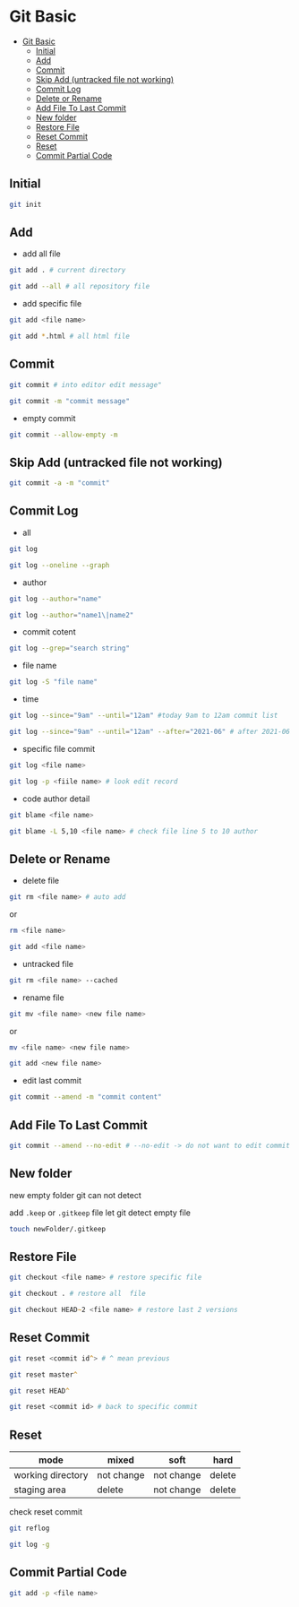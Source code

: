 # Git Basic

- [Git Basic](#git-basic)
  - [Initial](#initial)
  - [Add](#add)
  - [Commit](#commit)
  - [Skip Add (untracked file not working)](#skip-add-untracked-file-not-working)
  - [Commit Log](#commit-log)
  - [Delete or Rename](#delete-or-rename)
  - [Add File To Last Commit](#add-file-to-last-commit)
  - [New folder](#new-folder)
  - [Restore File](#restore-file)
  - [Reset Commit](#reset-commit)
  - [Reset](#reset)
  - [Commit Partial Code](#commit-partial-code)

## Initial

```zsh
git init
```

## Add

- add all file

```zsh
git add . # current directory

git add --all # all repository file
```

- add specific file

```zsh
git add <file name>

git add *.html # all html file
```

## Commit

```zsh
git commit # into editor edit message"

git commit -m "commit message"
```

- empty commit

```zsh
git commit --allow-empty -m
```

## Skip Add (untracked file not working)

```zsh
git commit -a -m "commit"
```

## Commit Log

- all

```zsh
git log

git log --oneline --graph
```

- author

```zsh
git log --author="name"

git log --author="name1\|name2"
```

- commit cotent

```zsh
git log --grep="search string"
```

- file name

```zsh
git log -S "file name"
```

- time

```zsh
git log --since="9am" --until="12am" #today 9am to 12am commit list

git log --since="9am" --until="12am" --after="2021-06" # after 2021-06 every day at 9am to 12am commit list
```

- specific file commit

```zsh
git log <file name>

git log -p <fiile name> # look edit record
```

- code author detail

```zsh
git blame <file name>

git blame -L 5,10 <file name> # check file line 5 to 10 author
```

## Delete or Rename

- delete file

```zsh
git rm <file name> # auto add
```

or

```zsh
rm <file name>

git add <file name>
```

- untracked file

```zsh
git rm <file name> --cached
```

- rename file

```zsh
git mv <file name> <new file name>
```

or

```zsh
mv <file name> <new file name>

git add <new file name>
```

- edit last commit

```zsh
git commit --amend -m "commit content"
```

## Add File To Last Commit

```zsh
git commit --amend --no-edit # --no-edit -> do not want to edit commit content
```

## New folder

new empty folder git can not detect

add `.keep` or `.gitkeep` file let git detect empty file

```zsh
touch newFolder/.gitkeep
```

## Restore File

```zsh
git checkout <file name> # restore specific file

git checkout . # restore all  file

git checkout HEAD~2 <file name> # restore last 2 versions
```

## Reset Commit

```zsh
git reset <commit id^> # ^ mean previous

git reset master^

git reset HEAD^

git reset <commit id> # back to specific commit
```

## Reset

| mode              | mixed      | soft       | hard   |
| ----------------- | ---------- | ---------- | ------ |
| working directory | not change | not change | delete |
| staging area      | delete     | not change | delete |

check reset commit

```zsh
git reflog

git log -g
```

## Commit Partial Code

```zsh
git add -p <file name>
```
